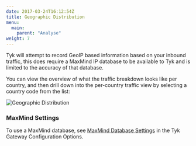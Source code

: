 ```yaml
---
date: 2017-03-24T16:12:54Z
title: Geographic Distribution
menu:
  main:
    parent: "Analyse"
weight: 7 
---
```


Tyk will attempt to record GeoIP based information based on your inbound traffic, this does require a MaxMind IP database to be available to Tyk and is limited to the accuracy of that database.

You can view the overview of what the traffic breakdown looks like per country, and then drill down into the per-country traffic view by selecting a country code from the list:

![Geographic Distribution][1]

### <a name="maxmind"></a>MaxMind Settings

To use a MaxMind database, see [MaxMind Database Settings](https://tyk.io/docs/configure/tyk-gateway-configuration-options/#a-name-maxmind-a-maxmind-database-settings) in the Tyk Gateway Configuration Options.

[1]: /docs/img/dashboard/usage-data/geographic_dist_2.5.png

